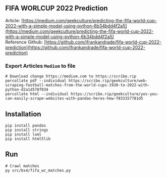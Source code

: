 ## FIFA WORLCUP 2022 Prediction
Article: [https://medium.com/geekculture/predicting-the-fifa-world-cup-2022-with-a-simple-model-using-python-6b34bdd4f2a5](https://medium.com/geekculture/predicting-the-fifa-world-cup-2022-with-a-simple-model-using-python-6b34bdd4f2a5)<br/>
Reference Github: [https://github.com/ifrankandrade/fifa-world-cup-2022-prediction](https://github.com/ifrankandrade/fifa-world-cup-2022-prediction)

### Export Articles `Medium` to file
```
# Download change https://medium.com to https://scribe.rip
percollate pdf --individual https://scribe.rip/geekculture/web-scraping-football-matches-from-the-world-cups-1930-to-2022-with-python-d2a1d578f034
percollate html --individual https://scribe.rip/geekculture/yes-you-can-easily-scrape-websites-with-pandas-heres-how-f833157781d5
```

## Installation
```
pip install pandas
pip install strings
pip install lxml
pip install html5lib
```

## Run
```
# Crawl matches
py src/bs4/fifa_wc_matches.py
```